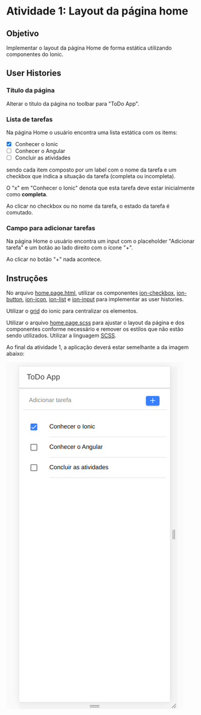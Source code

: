 # Atividade 1: Layout da página home

## Objetivo

Implementar o layout da página Home de forma estática utilizando componentes do Ionic.

## User Histories

### Título da página

Alterar o título da página no toolbar para "ToDo App".

### Lista de tarefas

Na página Home o usuário encontra uma lista estática com os items:

- [x] Conhecer o Ionic
- [ ] Conhecer o Angular
- [ ] Concluir as atividades

sendo cada item composto por um label com o nome da tarefa e um checkbox que indica a situação da tarefa (completa ou incompleta).

O "x" em "Conhecer o Ionic" denota que esta tarefa deve estar inicialmente como **completa**.

Ao clicar no checkbox ou no nome da tarefa, o estado da tarefa é comutado.

### Campo para adicionar tarefas

Na página Home o usuário encontra um input com o placeholder "Adicionar tarefa" e um botão ao lado direito com o ícone "+".

Ao clicar no botão "+" nada acontece.

## Instruções

No arquivo [home.page.html](src/app/pages/home/home.page.html), utilizar os componentes [ion-checkbox](https://ionicframework.com/docs/api/checkbox), [ion-button](https://ionicframework.com/docs/api/button), [ion-icon](https://ionicons.com/), [ion-list](https://ionicframework.com/docs/api/list) e [ion-input](https://ionicframework.com/docs/api/input) para implementar as user histories.

Utilizar o [grid](https://ionicframework.com/docs/layout/grid) do ionic para centralizar os elementos.

Utilizar o arquivo [home.page.scss](src/app/pages/home/home.page.scss) para ajustar o layout da página e dos componentes conforme necessário e remover os estilos que não estão sendo utilizados. Utilizar a linguagem [SCSS](https://sass-lang.com/guide).

Ao final da atividade 1, a aplicação deverá estar semelhante a da imagem abaixo:

![Atividade 1](img/atividade1.png)
